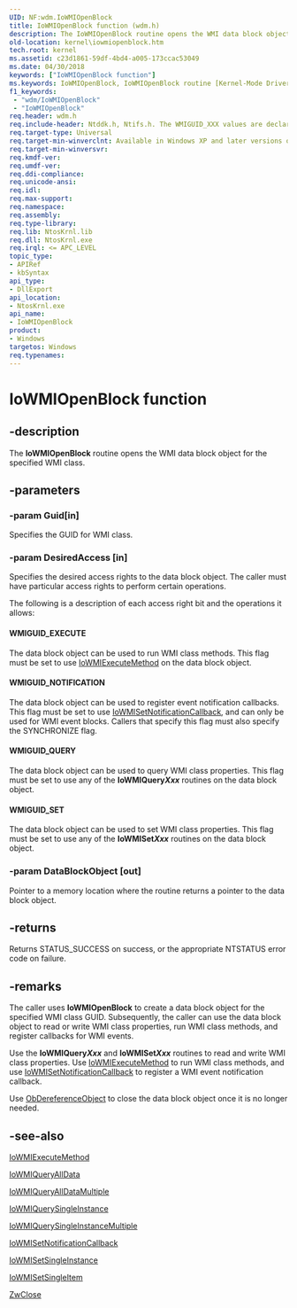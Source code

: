 ```yaml
---
UID: NF:wdm.IoWMIOpenBlock
title: IoWMIOpenBlock function (wdm.h)
description: The IoWMIOpenBlock routine opens the WMI data block object for the specified WMI class.
old-location: kernel\iowmiopenblock.htm
tech.root: kernel
ms.assetid: c23d1861-59df-4bd4-a005-173ccac53049
ms.date: 04/30/2018
keywords: ["IoWMIOpenBlock function"]
ms.keywords: IoWMIOpenBlock, IoWMIOpenBlock routine [Kernel-Mode Driver Architecture], k104_19f378c4-3729-4668-aef0-0e675d2e1ae4.xml, kernel.iowmiopenblock, wdm/IoWMIOpenBlock
f1_keywords:
 - "wdm/IoWMIOpenBlock"
 - "IoWMIOpenBlock"
req.header: wdm.h
req.include-header: Ntddk.h, Ntifs.h. The WMIGUID_XXX values are declared in Wmistr.h. To use them, include Wmistr.h.
req.target-type: Universal
req.target-min-winverclnt: Available in Windows XP and later versions of the Windows operating system.
req.target-min-winversvr: 
req.kmdf-ver: 
req.umdf-ver: 
req.ddi-compliance: 
req.unicode-ansi: 
req.idl: 
req.max-support: 
req.namespace: 
req.assembly: 
req.type-library: 
req.lib: NtosKrnl.lib
req.dll: NtosKrnl.exe
req.irql: <= APC_LEVEL
topic_type:
- APIRef
- kbSyntax
api_type:
- DllExport
api_location:
- NtosKrnl.exe
api_name:
- IoWMIOpenBlock
product:
- Windows
targetos: Windows
req.typenames: 
---
```


# IoWMIOpenBlock function


## -description


The <b>IoWMIOpenBlock</b> routine opens the WMI data block object for the specified WMI class.


## -parameters




### -param Guid[in]

Specifies the GUID for WMI class.

### -param DesiredAccess [in]

Specifies the desired access rights to the data block object. The caller must have particular access rights to perform certain operations. 

The following is a description of each access right bit and the operations it allows:





#### WMIGUID_EXECUTE

The data block object can be used to run WMI class methods. This flag must be set to use <a href="https://docs.microsoft.com/windows-hardware/drivers/ddi/wdm/nf-wdm-iowmiexecutemethod">IoWMIExecuteMethod</a> on the data block object. 



#### WMIGUID_NOTIFICATION

The data block object can be used to register event notification callbacks. This flag must be set to use <a href="https://docs.microsoft.com/windows-hardware/drivers/ddi/wdm/nf-wdm-iowmisetnotificationcallback">IoWMISetNotificationCallback</a>, and can only be used for WMI event blocks. Callers that specify this flag must also specify the SYNCHRONIZE flag.



#### WMIGUID_QUERY

The data block object can be used to query WMI class properties. This flag must be set to use any of the <b>IoWMIQuery<i>Xxx</i></b> routines on the data block object. 



#### WMIGUID_SET

The data block object can be used to set WMI class properties. This flag must be set to use any of the <b>IoWMISet<i>Xxx</i></b> routines on the data block object. 


### -param DataBlockObject [out]

Pointer to a memory location where the routine returns a pointer to the data block object.


## -returns



Returns STATUS_SUCCESS on success, or the appropriate NTSTATUS error code on failure.




## -remarks



The caller uses <b>IoWMIOpenBlock</b> to create a data block object for the specified WMI class GUID. Subsequently, the caller can use the data block object to read or write WMI class properties, run WMI class methods, and register callbacks for WMI events.

Use the <b>IoWMIQuery<i>Xxx</i></b> and <b>IoWMISet<i>Xxx</i></b> routines to read and write WMI class properties. Use <a href="https://docs.microsoft.com/windows-hardware/drivers/ddi/wdm/nf-wdm-iowmiexecutemethod">IoWMIExecuteMethod</a> to run WMI class methods, and use <a href="https://docs.microsoft.com/windows-hardware/drivers/ddi/wdm/nf-wdm-iowmisetnotificationcallback">IoWMISetNotificationCallback</a> to register a WMI event notification callback.

Use <a href="https://docs.microsoft.com/windows-hardware/drivers/ddi/wdm/nf-wdm-obdereferenceobject">ObDereferenceObject</a> to close the data block object once it is no longer needed.




## -see-also




<a href="https://docs.microsoft.com/windows-hardware/drivers/ddi/wdm/nf-wdm-iowmiexecutemethod">IoWMIExecuteMethod</a>



<a href="https://docs.microsoft.com/windows-hardware/drivers/ddi/wdm/nf-wdm-iowmiqueryalldata">IoWMIQueryAllData</a>



<a href="https://docs.microsoft.com/windows-hardware/drivers/ddi/wdm/nf-wdm-iowmiqueryalldatamultiple">IoWMIQueryAllDataMultiple</a>



<a href="https://docs.microsoft.com/windows-hardware/drivers/ddi/wdm/nf-wdm-iowmiquerysingleinstance">IoWMIQuerySingleInstance</a>



<a href="https://docs.microsoft.com/windows-hardware/drivers/ddi/wdm/nf-wdm-iowmiquerysingleinstancemultiple">IoWMIQuerySingleInstanceMultiple</a>



<a href="https://docs.microsoft.com/windows-hardware/drivers/ddi/wdm/nf-wdm-iowmisetnotificationcallback">IoWMISetNotificationCallback</a>



<a href="https://docs.microsoft.com/windows-hardware/drivers/ddi/wdm/nf-wdm-iowmisetsingleinstance">IoWMISetSingleInstance</a>



<a href="https://docs.microsoft.com/windows-hardware/drivers/ddi/wdm/nf-wdm-iowmisetsingleitem">IoWMISetSingleItem</a>



<a href="https://docs.microsoft.com/windows-hardware/drivers/ddi/ntifs/nf-ntifs-ntclose">ZwClose</a>
 

 

